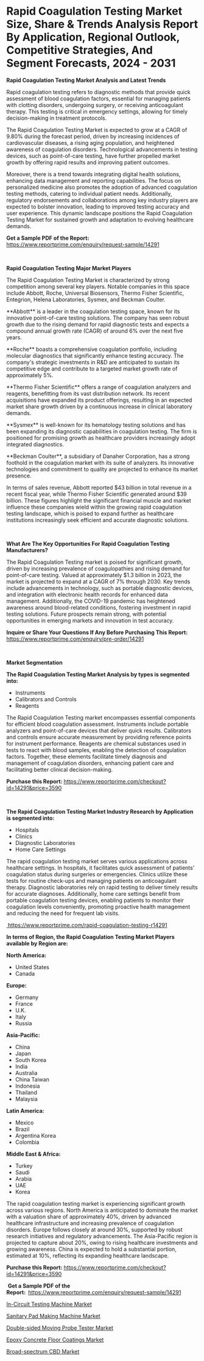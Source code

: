 <p><h1>Rapid Coagulation Testing Market Size, Share & Trends Analysis Report By Application, Regional Outlook, Competitive Strategies, And Segment Forecasts, 2024 - 2031</h1></p><p><strong>Rapid Coagulation Testing Market Analysis and Latest Trends</strong></p>
<p><p>Rapid coagulation testing refers to diagnostic methods that provide quick assessment of blood coagulation factors, essential for managing patients with clotting disorders, undergoing surgery, or receiving anticoagulant therapy. This testing is critical in emergency settings, allowing for timely decision-making in treatment protocols.</p><p>The Rapid Coagulation Testing Market is expected to grow at a CAGR of 9.80% during the forecast period, driven by increasing incidences of cardiovascular diseases, a rising aging population, and heightened awareness of coagulation disorders. Technological advancements in testing devices, such as point-of-care testing, have further propelled market growth by offering rapid results and improving patient outcomes.</p><p>Moreover, there is a trend towards integrating digital health solutions, enhancing data management and reporting capabilities. The focus on personalized medicine also promotes the adoption of advanced coagulation testing methods, catering to individual patient needs. Additionally, regulatory endorsements and collaborations among key industry players are expected to bolster innovation, leading to improved testing accuracy and user experience. This dynamic landscape positions the Rapid Coagulation Testing Market for sustained growth and adaptation to evolving healthcare demands.</p></p>
<p><strong>Get a Sample PDF of the Report:&nbsp;</strong> <a href="https://www.reportprime.com/enquiry/request-sample/14291">https://www.reportprime.com/enquiry/request-sample/14291</a></p>
<p>&nbsp;</p>
<p><strong>Rapid Coagulation Testing Major Market Players</strong></p>
<p><p>The Rapid Coagulation Testing Market is characterized by strong competition among several key players. Notable companies in this space include Abbott, Roche, Universal Biosensors, Thermo Fisher Scientific, Entegrion, Helena Laboratories, Sysmex, and Beckman Coulter. </p><p>**Abbott** is a leader in the coagulation testing space, known for its innovative point-of-care testing solutions. The company has seen robust growth due to the rising demand for rapid diagnostic tests and expects a compound annual growth rate (CAGR) of around 6% over the next five years.</p><p>**Roche** boasts a comprehensive coagulation portfolio, including molecular diagnostics that significantly enhance testing accuracy. The company's strategic investments in R&D are anticipated to sustain its competitive edge and contribute to a targeted market growth rate of approximately 5%.</p><p>**Thermo Fisher Scientific** offers a range of coagulation analyzers and reagents, benefitting from its vast distribution network. Its recent acquisitions have expanded its product offerings, resulting in an expected market share growth driven by a continuous increase in clinical laboratory demands.</p><p>**Sysmex** is well-known for its hematology testing solutions and has been expanding its diagnostic capabilities in coagulation testing. The firm is positioned for promising growth as healthcare providers increasingly adopt integrated diagnostics.</p><p>**Beckman Coulter**, a subsidiary of Danaher Corporation, has a strong foothold in the coagulation market with its suite of analyzers. Its innovative technologies and commitment to quality are projected to enhance its market presence.</p><p>In terms of sales revenue, Abbott reported $43 billion in total revenue in a recent fiscal year, while Thermo Fisher Scientific generated around $39 billion. These figures highlight the significant financial muscle and market influence these companies wield within the growing rapid coagulation testing landscape, which is poised to expand further as healthcare institutions increasingly seek efficient and accurate diagnostic solutions.</p></p>
<p>&nbsp;</p>
<p><strong>What Are The Key Opportunities For Rapid Coagulation Testing Manufacturers?</strong></p>
<p><p>The Rapid Coagulation Testing market is poised for significant growth, driven by increasing prevalence of coagulopathies and rising demand for point-of-care testing. Valued at approximately $1.3 billion in 2023, the market is projected to expand at a CAGR of 7% through 2030. Key trends include advancements in technology, such as portable diagnostic devices, and integration with electronic health records for enhanced data management. Additionally, the COVID-19 pandemic has heightened awareness around blood-related conditions, fostering investment in rapid testing solutions. Future prospects remain strong, with potential opportunities in emerging markets and innovation in test accuracy.</p></p>
<p><strong>Inquire or Share Your Questions If Any Before Purchasing This Report:</strong> <a href="https://www.reportprime.com/enquiry/pre-order/14291">https://www.reportprime.com/enquiry/pre-order/14291</a></p>
<p>&nbsp;</p>
<p><strong>Market Segmentation</strong></p>
<p><strong>The Rapid Coagulation Testing Market Analysis by types is segmented into:</strong></p>
<p><ul><li>Instruments</li><li>Calibrators and Controls</li><li>Reagents</li></ul></p>
<p><p>The Rapid Coagulation Testing market encompasses essential components for efficient blood coagulation assessment. Instruments include portable analyzers and point-of-care devices that deliver quick results. Calibrators and controls ensure accurate measurement by providing reference points for instrument performance. Reagents are chemical substances used in tests to react with blood samples, enabling the detection of coagulation factors. Together, these elements facilitate timely diagnosis and management of coagulation disorders, enhancing patient care and facilitating better clinical decision-making.</p></p>
<p><strong>Purchase this Report:&nbsp;</strong><a href="https://www.reportprime.com/checkout?id=14291&price=3590">https://www.reportprime.com/checkout?id=14291&price=3590</a></p>
<p>&nbsp;</p>
<p><strong>The Rapid Coagulation Testing Market Industry Research by Application is segmented into:</strong></p>
<p><ul><li>Hospitals</li><li>Clinics</li><li>Diagnostic Laboratories</li><li>Home Care Settings</li></ul></p>
<p><p>The rapid coagulation testing market serves various applications across healthcare settings. In hospitals, it facilitates quick assessment of patients' coagulation status during surgeries or emergencies. Clinics utilize these tests for routine check-ups and managing patients on anticoagulant therapy. Diagnostic laboratories rely on rapid testing to deliver timely results for accurate diagnoses. Additionally, home care settings benefit from portable coagulation testing devices, enabling patients to monitor their coagulation levels conveniently, promoting proactive health management and reducing the need for frequent lab visits.</p></p>
<p><a href="https://www.reportprime.com/rapid-coagulation-testing-r14291">&nbsp;https://www.reportprime.com/rapid-coagulation-testing-r14291</a></p>
<p><strong>In terms of Region, the Rapid Coagulation Testing Market Players available by Region are:</strong></p>
<p>
    <p> <strong> North America: </strong>
        <ul>
            <li>United States</li>
            <li>Canada</li>
        </ul>
        </p> 
    <p> <strong> Europe: </strong>
        <ul>
            <li>Germany</li>
            <li>France</li>
            <li>U.K.</li>
            <li>Italy</li>
            <li>Russia</li>
        </ul>
        </p> 
    <p> <strong> Asia-Pacific: </strong>
        <ul>
            <li>China</li>
            <li>Japan</li>
            <li>South Korea</li>
            <li>India</li>
            <li>Australia</li>
            <li>China Taiwan</li>
            <li>Indonesia</li>
            <li>Thailand</li>
            <li>Malaysia</li>
        </ul>
        </p> 
    <p> <strong> Latin America: </strong>
        <ul>
            <li>Mexico</li>
            <li>Brazil</li>
            <li>Argentina Korea</li>
            <li>Colombia</li>
        </ul>
        </p> 
    <p> <strong> Middle East & Africa: </strong>
        <ul>
            <li>Turkey</li>
            <li>Saudi</li>
            <li>Arabia</li>
            <li>UAE</li>
            <li>Korea</li>
        </ul>
    </p>
    </p>
<p><p>The rapid coagulation testing market is experiencing significant growth across various regions. North America is anticipated to dominate the market with a valuation share of approximately 40%, driven by advanced healthcare infrastructure and increasing prevalence of coagulation disorders. Europe follows closely at around 30%, supported by robust research initiatives and regulatory advancements. The Asia-Pacific region is projected to capture about 20%, owing to rising healthcare investments and growing awareness. China is expected to hold a substantial portion, estimated at 10%, reflecting its expanding healthcare landscape.</p></p>
<p><strong>Purchase this Report: </strong><a href="https://www.reportprime.com/checkout?id=14291&price=3590">https://www.reportprime.com/checkout?id=14291&price=3590</a></p>
<p>&nbsp;<strong>Get a Sample PDF of the Report:&nbsp;&nbsp;</strong><a href="https://www.reportprime.com/enquiry/request-sample/14291">https://www.reportprime.com/enquiry/request-sample/14291</a></p>
<p><strong></strong></p>
<p><p><a href="https://medium.com/@shanypaucek/the-in-circuit-testing-machine-market-prioritizes-cost-control-and-efficiency-enhancement-612b5ec9ebe2">In-Circuit Testing Machine Market</a></p><p><a href="https://www.linkedin.com/pulse/global-sanitary-pad-making-machine-market-size-expected-experience-qn6xe?trackingId=5SbUwWbRTzeHz%2FzB1FsMzg%3D%3D">Sanitary Pad Making Machine Market</a></p><p><a href="https://medium.com/@shanypaucek/the-double-sided-moving-probe-tester-market-is-experiencing-higher-than-anticipated-demand-b557e764d4a4">Double-sided Moving Probe Tester Market</a></p><p><a href="https://www.linkedin.com/pulse/market-dynamics-future-trends-global-epoxy-concrete-floor-n9cge?trackingId=HVsTGGeARxCSjw%2BRQX6%2Fyg%3D%3D">Epoxy Concrete Floor Coatings Market</a></p><p><a href="https://issuu.com/reportprime-2/docs/broad-spectrum-cbd-market-size-2030_f69b48cd5a44bc">Broad-spectrum CBD Market</a></p></p>